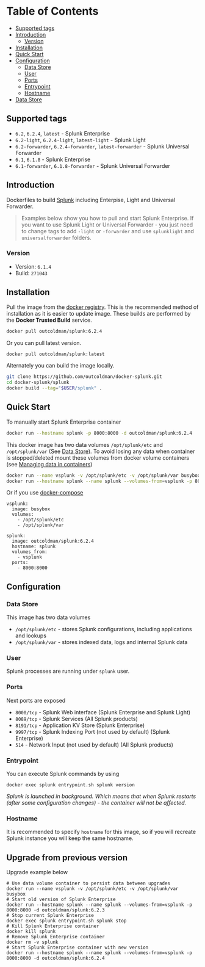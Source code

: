 # Table of Contents

- [Supported tags](#supported-tags)
- [Introduction](#introduction)
    - [Version](#version)
- [Installation](#installation)
- [Quick Start](#quick-start)
- [Configuration](#configuration)
    - [Data Store](#data-store)
    - [User](#user)
    - [Ports](#ports)
    - [Entrypoint](#entrypoint)
    - [Hostname](#hostname)
- [Data Store](#upgrade-from-previous-version)

## Supported tags

* `6.2`, `6.2.4`, `latest` - Splunk Enterprise
* `6.2-light`, `6.2.4-light`, `latest-light` - Splunk Light
* `6.2-forwarder`, `6.2.4-forwarder`, `latest-forwarder` - Splunk Universal Forwarder
* `6.1`, `6.1.8` - Splunk Enterprise
* `6.1-forwarder`, `6.1.8-forwarder` - Splunk Universal Forwarder

## Introduction

Dockerfiles to build [Splunk](https://splunk.com) including Enterpise, Light and Universal Forwarder.

> Examples below show you how to pull and start Splunk Enterprise. If you want to use Splunk Light or Universal Forwarder - you just need to change tags to add `-light` or `-forwarder` and use `splunklight` and `universalforwarder` folders.

### Version

* Version: `6.1.4`
* Build: `271043`

## Installation

Pull the image from the [docker registry](https://registry.hub.docker.com/u/outcoldman/splunk/). This is the recommended method of installation as it is easier to update image. These builds are performed by the **Docker Trusted Build** service.

```bash
docker pull outcoldman/splunk:6.2.4
```

Or you can pull latest version.

```bash
docker pull outcoldman/splunk:latest
```

Alternately you can build the image locally.

```bash
git clone https://github.com/outcoldman/docker-splunk.git
cd docker-splunk/splunk
docker build --tag="$USER/splunk" .
```

## Quick Start

To manually start Splunk Enterprise container 

```bash
docker run --hostname splunk -p 8000:8000 -d outcoldman/splunk:6.2.4
```

This docker image has two data volumes `/opt/splunk/etc` and `/opt/splunk/var` (See [Data Store](#data-store)). To avoid losing any data when container is stopped/deleted mount these volumes from docker volume containers (see [Managing data in containers](https://docs.docker.com/userguide/dockervolumes/))

```bash
docker run --name vsplunk -v /opt/splunk/etc -v /opt/splunk/var busybox
docker run --hostname splunk --name splunk --volumes-from=vsplunk -p 8000:8000 -d outcoldman/splunk:6.2.4
```

Or if you use [docker-compose](https://docs.docker.com/compose/)

```
vsplunk:
  image: busybox
  volumes:
    - /opt/splunk/etc
    - /opt/splunk/var

splunk:
  image: outcoldman/splunk:6.2.4
  hostname: splunk
  volumes_from:
    - vsplunk
  ports:
    - 8000:8000
```

## Configuration

### Data Store

This image has two data volumes

* `/opt/splunk/etc` - stores Splunk configurations, including applications and lookups
* `/opt/splunk/var` - stores indexed data, logs and internal Splunk data

### User

Splunk processes are running under `splunk` user.

### Ports

Next ports are exposed

* `8000/tcp` - Splunk Web interface (Splunk Enterprise and Splunk Light)
* `8089/tcp` - Splunk Services (All Splunk products)
* `8191/tcp` - Application KV Store (Splunk Enterprise)
* `9997/tcp` - Splunk Indexing Port (not used by default) (Splunk Enterprise)
* `514` - Network Input (not used by default) (All Splunk products)

### Entrypoint

You can execute Splunk commands by using

```
docker exec splunk entrypoint.sh splunk version
```

*Splunk is launched in background. Which means that when Splunk restarts (after some configuration changes) - the container will not be affected.*

### Hostname

It is recommended to specify `hostname` for this image, so if you will recreate Splunk instance you will keep the same hostname.

## Upgrade from previous version

Upgrade example below

```
# Use data volume container to persist data between upgrades
docker run --name vsplunk -v /opt/splunk/etc -v /opt/splunk/var busybox
# Start old version of Splunk Enterprise
docker run --hostname splunk --name splunk --volumes-from=vsplunk -p 8000:8000 -d outcoldman/splunk:6.2.3
# Stop current Splunk Enterprise
docker exec splunk entrypoint.sh splunk stop
# Kill Splunk Enterprise container
docker kill splunk
# Remove Splunk Enterprise container
docker rm -v splunk
# Start Splunk Enterprise container with new version
docker run --hostname splunk --name splunk --volumes-from=vsplunk -p 8000:8000 -d outcoldman/splunk:6.2.4
```
